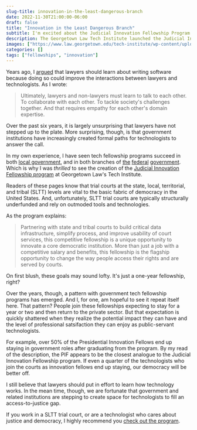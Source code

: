 ```yaml
---
slug-title: innovation-in-the-least-dangerous-branch
date: 2022-11-30T21:00:00-06:00
draft: false
title: "Innovation in the Least Dangerous Branch"
subtitle: I'm excited about the Judicial Innovation Fellowship Program 
description: The Georgetown Law Tech Institute launched the Judicial Innovation Fellowship program and I think it's wonderful!
images: ["https://www.law.georgetown.edu/tech-institute/wp-content/uploads/sites/42/2022/11/Judicial-Innovation-Fellowship-Logo-740x740.png"]
categories: []
tags: ["fellowships", "innovation"]
---
```


Years ago, I [argued](https://esq.io/2016/08/should-lawyers-learn-to-code/) that lawyers should learn about writing software because doing so could improve the interactions between lawyers and technologists. As I wrote:

> Ultimately, lawyers and non-lawyers must learn to talk to each other. To collaborate with each other. To tackle society's challenges together. And that requires empathy for each other's domain expertise.

Over the past six years, it is largely unsurprising that lawyers have not stepped up to the plate. More surprising, though, is that government institutions have increasingly created formal paths for technologists to answer the call.

In my own experience, I have seen tech fellowship programs succeed in both [local government](https://esq.io/2016/06/the-code-of-the-district-of-columbia-is-now-available-online/), and in both branches of [the](https://presidentialinnovationfellows.gov/) [federal](https://digitalcorps.gsa.gov) [government](https://www.techcongress.io/). Which is why I was _thrilled_ to see the creation of the [Judicial Innovation Fellowship program](https://www.law.georgetown.edu/tech-institute/programs/judicial-innovation/) at Georgetown Law's Tech Institute.

<!--more-->

Readers of these pages know that trial courts at the state, local, territorial, and tribal (SLTT) levels are vital to the basic fabric of democracy in the United States. And, unfortunately, SLTT trial courts are typically structurally underfunded and rely on outmoded tools and technologies.
 
As the program explains:

> Partnering with state and tribal courts to build critical data infrastructure, simplify process, and improve usability of court services, this competitive fellowship is a unique opportunity to innovate a core democratic institution. More than just a job with a competitive salary and benefits, this fellowship is the flagship opportunity to change the way people access their rights and are served by courts.

On first blush, these goals may sound lofty. It's just a one-year fellowship, right? 

Over the years, though, a pattern with government tech fellowship programs has emerged. And I, for one, am hopeful to see it repeat itself here. That pattern? People join these fellowships expecting to stay for a year or two and then return to the private sector. But that expectation is quickly shattered when they realize the potential impact they can have and the level of professional satsifaction they can enjoy as public-servant technologists.

For example, over 50% of the Presidential Innovation Fellows end up staying in government roles after graduating from the program. By my read of the description, the PIF appears to be the closest analogue to the Judicial Innovation Fellowship program. If even a quarter of the technologists who join the courts as innovation fellows end up staying, our democracy will be better off.

I still believe that lawyers should put in effort to learn how technology works. In the mean time, though, we are fortunate that government and related institutions are stepping to create space for technologists to fill an access-to-justice gap.

If you work in a SLTT trial court, or are a technologist who cares about justice and democracy, I highly recommend you [check out the program](https://www.law.georgetown.edu/tech-institute/programs/judicial-innovation/).